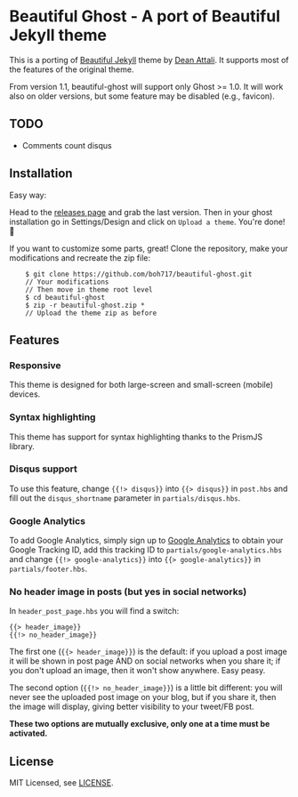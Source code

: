 # Beautiful Ghost - A port of Beautiful Jekyll theme

This is a porting of [Beautiful Jekyll](http://deanattali.com/beautiful-jekyll/) theme by [Dean Attali](http://deanattali.com/aboutme#contact). It supports most of the features of the original theme.

From version 1.1, beautiful-ghost will support only Ghost >= 1.0. It will work also on older versions, but some feature may be disabled (e.g., favicon).

## TODO

- Comments count disqus

## Installation

Easy way:

Head to the [releases page](https://github.com/boh717/beautiful-ghost/releases) and grab the last version. Then in your ghost installation go in Settings/Design and click on `Upload a theme`. You're done! :tada:

If you want to customize some parts, great! Clone the repository, make your modifications and recreate the zip file:

```
    $ git clone https://github.com/boh717/beautiful-ghost.git
    // Your modifications
    // Then move in theme root level
    $ cd beautiful-ghost
    $ zip -r beautiful-ghost.zip *
    // Upload the theme zip as before
 ```

## Features

### Responsive

This theme is designed for both large-screen and small-screen (mobile) devices.

### Syntax highlighting

This theme has support for syntax highlighting thanks to the PrismJS library.


### Disqus support

To use this feature, change `{{!> disqus}}` into `{{> disqus}}` in `post.hbs` and fill out the `disqus_shortname` parameter in `partials/disqus.hbs`.

### Google Analytics

To add Google Analytics, simply sign up to [Google Analytics](http://www.google.com/analytics/) to obtain your Google Tracking ID, add this tracking ID to `partials/google-analytics.hbs` and change `{{!> google-analytics}}` into `{{> google-analytics}}` in `partials/footer.hbs`.

### No header image in posts (but yes in social networks)

In `header_post_page.hbs` you will find a switch:

```
{{> header_image}}
{{!> no_header_image}}
```

The first one (`{{> header_image}}`) is the default: if you upload a post image it will be shown in post page AND on social networks when you share it; if you don't upload an image, then it won't show anywhere. Easy peasy.

The second option (`{{!> no_header_image}}`) is a little bit different: you will never see the uploaded post image on your blog, but if you share it, then the image will display, giving better visibility to your tweet/FB post.

**These two options are mutually exclusive, only one at a time must be activated.**

## License

MIT Licensed, see [LICENSE](https://github.com/boh717/beautiful-ghost/blob/master/LICENSE).
